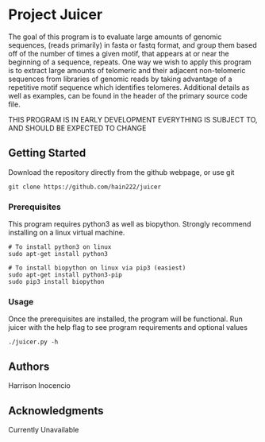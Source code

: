 # Project Juicer

The goal of this program is to evaluate large amounts of genomic sequences, 
(reads primarily) in fasta or fastq format, and group them based off of the 
number of times a given motif, that appears at or near the beginning of a sequence, 
repeats. One way we wish to apply this program is to extract
large amounts of telomeric and their adjacent non-telomeric sequences from 
libraries of genomic reads by taking advantage of a repetitive motif 
sequence which identifies telomeres. Additional details as well as 
examples, can be found in the header of the primary source code file.

THIS PROGRAM IS IN EARLY DEVELOPMENT
EVERYTHING IS SUBJECT TO, AND SHOULD BE EXPECTED TO CHANGE

## Getting Started

Download the repository directly from the github webpage, or use git
```
git clone https://github.com/hain222/juicer
```

### Prerequisites

This program requires python3 as well as biopython.
Strongly recommend installing on a linux virtual machine.

```
# To install python3 on linux
sudo apt-get install python3

# To install biopython on linux via pip3 (easiest)
sudo apt-get install python3-pip
sudo pip3 install biopython
```

### Usage

Once the prerequisites are installed, the program will be functional. 
Run juicer with the help flag to see program requirements and optional 
values
```
./juicer.py -h
```

## Authors

Harrison Inocencio

## Acknowledgments

Currently Unavailable

